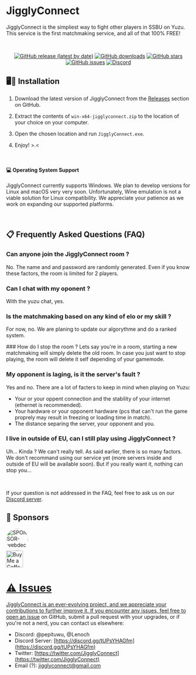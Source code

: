 # JigglyConnect

JigglyConnect is the simpliest way to fight other players in SSBU on Yuzu. This service is the first matchmaking service, and all of that 100% FREE! 

<br>

<div align="center">
  
  [![GitHub release (latest by date)](https://img.shields.io/github/v/release/Bishoko/JigglyConnect.svg?style=flat)](https://github.com/Bishoko/JigglyConnect/releases)
  [![GitHub downloads](https://img.shields.io/github/downloads/Bishoko/JigglyConnect/total.svg?style=flat)](https://github.com/Bishoko/JigglyConnect/releases)
  [![GitHub stars](https://img.shields.io/github/stars/Bishoko/JigglyConnect.svg?style=flat)](https://github.com/Bishoko/JigglyConnect/stargazers)
  [![GitHub issues](https://img.shields.io/github/issues/Bishoko/JigglyConnect.svg?style=flat)](https://github.com/Bishoko/JigglyConnect/issues)
  [![Discord](https://img.shields.io/discord/391919052563546112?style=flat&logo=Discord&logoColor=fff&label=Discord&color=5e6ae8&link=https%3A%2F%2Fdiscord.gg%2FtUPsYHAGfm)](https://discord.gg/tUPsYHAGfm)
</div>


## 🖥️🚀 Installation

1. Download the latest version of JigglyConnect from the [Releases](https://github.com/Bishoko/JigglyConnect/releases) section on GitHub.

2. Extract the contents of `win-x64-jigglyconnect.zip` to the location of your choice on your computer.

3. Open the chosen location and run  `JigglyConnect.exe`.

4. Enjoy! >.<

<br>

#### 💻 Operating System Support

JigglyConnect currently supports Windows. We plan to develop versions for Linux and macOS very very soon. Unfortunately, Wine emulation is not a viable solution for Linux compatibility. We appreciate your patience as we work on expanding our supported platforms.

<br>

## 📋 Frequently Asked Questions (FAQ)

### Can anyone join the JigglyConnect room ? 
No. The name and and password are randomly generated. Even if you know these factors, the room is limited for 2 players.

### Can I chat with my oponent ?
With the yuzu chat, yes.

### Is the matchmaking based on any kind of elo or my skill ?
For now, no. We are planing to update our algorythme and do a ranked system. 

### How do I stop the room ? 
Lets say you're in a room, starting a new matchmaking will simply delete the old room. In case you just want to stop playing, the room will delete it self depending of your gamemode. 

### My opponent is laging, is it the server's fault ? 
Yes and no. There are a lot of facters to keep in mind when playing on Yuzu:
- Your or your oppent connection and the stability of your internet (ethernet is recommended).
- Your hardware or your opponent  hardware (pcs that can't run the game proprely may result in freezing or loading time in match).
- The distance separing the server, your opponent and you.

### I live in outside of EU, can I still play using JigglyConnect ?
Uh... Kinda ? We can't really tell. As said earlier, there is so many factors. We don't recommand using our service yet (more servers inside and outside of EU will be available soon). But if you really want it, nothing can stop you...

<br>

If your question is not addressed in the FAQ, feel free to ask us on our [Discord server](https://discord.gg/tUPsYHAGfm).


## 🙏 Sponsors

<a href="[https://twitter.com/mady2ouf](https://twitter.com/WebDeckJ)" title="WebDeck">
  <img src="https://pbs.twimg.com/profile_images/1695220662317576192/LDPOoiIi_400x400.png" alt="SPONSOR-webdeck" width="60px" height="60px" style="border-radius: 50%;">
</a>

<br>
<a href='https://ko-fi.com/lenoch' target='_blank'><img height='35' style='height:46px;' src='https://az743702.vo.msecnd.net/cdn/kofi3.png?v=0' alt='Buy Me a Coffee at ko-fi.com' />


# ⚠️ Issues

JigglyConnect is an ever-evolving project, and we appreciate your contributions to further improve it. If you encounter any issues, feel free to [open an issue](https://github.com/Bishoko/JigglyConnect/issues) on GitHub, submit a pull request with your upgrades, or if you're not a nerd, you can contact us elsewhere:

- Discord: @pepituwu, @Lenoch
- Discord Server: [https://discord.gg/tUPsYHAGfm](https://discord.gg/tUPsYHAGfm)
- Twitter: [https://twitter.com/JigglyConnect](https://twitter.com/JigglyConnect)
- Email (?): jigglyconnect@gmail.com

<br>
